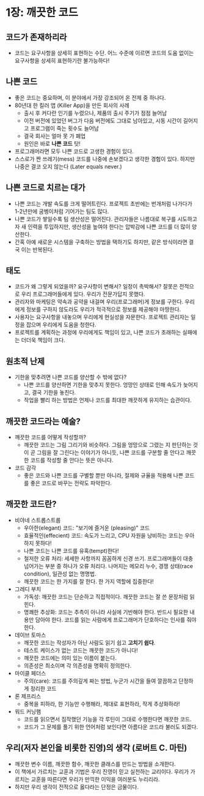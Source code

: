 # 1장: 깨끗한 코드
## 코드가 존재하리라
* 코드는 요구사항을 상세히 표현하는 수단. 어느 수준에 이르면 코드의 도움 없이는 요구사항을 상세히 표현하기란 불가능하다!
## 나쁜 코드
* 좋은 코드는 중요하며, 이 분야에서 가장 강조되어 온 전제 중 하나다.
* 80년대 한 킬러 앱 (Killer App)을 만든 회사의 사례
  * 출시 후 커다란 인기를 누렸으나, 제품의 출시 주기가 점점 늘어남
  * 이전 버전에 있었던 버그가 다음 버전에도 그대로 남아있고, 시동 시간이 길어지고 프로그램이 죽는 횟수도 늘어남
  * 결국 회사는 얼마 못 가 폐업
  * 원인은 바로 **나쁜 코드** 탓!
* 프로그래머라면 모두 나쁜 코드로 고생한 경험이 있다.
* 스스로가 짠 쓰레기(mess) 코드를 나중에 손보겠다고 생각한 경험이 있다. 하지만 나중은 결코 오지 않는다 (Later equals never.)
## 나쁜 코드로 치르는 대가
* 나쁜 코드는 개발 속도를 크게 떨어트린다. 프로젝트 초반에는 번개처럼 나가다가 1-2년만에 굼벵이처럼 기어가는 팀도 많다.
* 나쁜 코드가 쌓일수록 팀 생산성은 떨어진다. 관리자들은 나름대로 복구를 시도하고자 새 인력을 투입하지만, 생산성을 높여야 한다는 압박감에 나쁜 코드를 더 많이 양산한다.
* 간혹 아예 새로운 시스템을 구축하는 방법을 택하기도 하지만, 같은 방식이라면 결국 이는 반복된다.
## 태도
* 코드가 왜 그렇게 되었을까? 요구사항이 변해서? 일정이 촉박해서? 잘못은 전적으로 우리 프로그래머들에게 있다. 우리가 전문가답지 못했다.
* 관리자와 마케팅은 약속과 공약을 내걸며 우리(프로그래머)게 정보를 구한다. 우리에게 정보를 구하지 않도라도 우리가 적극적으로 정보를 제공해야 마땅한다.
* 사용자는 요구사항을 내놓으며 우리에게 현실성을 자문한다. 프로젝트 관리자는 일정을 잡으며 우리에게 도움을 청한다.
* 프로젝트를 계획하는 과정에 우리에게도 책임이 있고, 나쁜 코드가 초래하는 실패에는 더더욱 책임이 크다.
## 원초적 난제
* 기한을 맞추려면 나쁜 코드를 양산할 수 밖에 없다?
  * 나쁜 코드를 양산하면 기한을 맞추지 못한다. 엉망인 상태로 인해 속도가 늦어지고, 결국 기한을 놓친다.
  * 작업을 빨리 하는 방법은 언제나 코드를 최대한 깨끗하게 유지하는 습관이다.
## 깨끗한 코드라는 예술?
* 깨끗한 코드를 어떻게 작성할까?
  * 깨끗한 코드는 그림 그리기와 비슷하다. 그림을 엉망으로 그렸는 지 판단하는 것이 곧 그림을 잘 그린다는 이야기가 아니듯, 나쁜 코드를 구분할 줄 안다고 깨끗한 코드를 작성할 줄 안다는 뜻은 아니다.
* 코드 감각
  * 좋은 코드와 나쁜 코드를 구별할 뿐만 아니라, 절제와 규율을 적용해 나쁜 코드를 좋은 코드로 바꾸는 전략도 파악한다.
## 깨끗한 코드란?
* 비야네 스트롭스트룹
  * 우아한(elegant) 코드: "보기에 즐거운 (pleasing)" 코드
  * 효율적인(effecient) 코드: 속도가 느리고, CPU 자원을 낭비하는 코드는 우아하지 못하다!
  * 나쁜 코드는 나쁜 코드를 유혹(tempt)한다!
  * 철저한 오류 처리: 세세한 사항까지 꼼꼼하게 신경 쓰기. 프로그래머들이 대충 넘어가는 부분 중 하나가 오류 처리다. 나머지는 메모리 누수, 경쟁 상태(race condition), 일관성 없는 명명법.
  * 깨끗한 코드는 한 가지를 잘 한다. 한 가지 역할에 집중한다!
* 그레디 부치
  * 가독성: 깨끗한 코드는 단순하고 직접적이다. 깨끗한 코드는 잘 쓴 문장처럼 읽힌다.
  * 명쾌한 추상화: 코드는 추측이 아니라 사실에 기반해야 한다. 반드시 필요한 내용만 담아야 한다. 코드를 읽는 사람에게 프로그래머가 단호하다는 인사를 줘야 한다.
* 데이브 토마스
  * 깨끗한 코드는 작성자가 아닌 사람도 읽기 쉽고 **고치기 쉽다**.
  * 테스트 케이스가 없는 코드는 깨끗한 코드가 아니다!
  * 깨끗한 코드에는 의미 있는 이름이 붙는다.
  * 의존성은 최소이며 각 의존성을 명확히 정의한다.
* 마이클 페더스
  * 주의(care): 코드를 주의깊게 짜는 방법, 누군가 시간을 들여 깔끔하고 단정하게 정리한 코드
* 론 제프리스
  * 중복을 피하라, 한 기능만 수행해라, 제대로 표현하라, 작게 추상화하라!
* 워드 커닝햄
  * 코드를 읽으면서 짐작했던 기능을 각 루틴이 그대로 수행한다면 깨끗한 코드. 
  * 코드가 그 문제를 풀기 위한 언어처럼 보인다면 아름다운 코드라 불러도 되겠다.
## 우리(저자 본인을 비롯한 진영)의 생각 (로버트 C. 마틴)
* 깨끗한 변수 이름, 깨끗한 함수, 깨끗한 클래스를 만드는 방법을 소개한다.
* 이 책에서 가르치는 교훈과 기법은 우리 진영이 믿고 실천하는 교리이다. 우리가 가르치는 교훈을 따른다면 우리가 만끽한 이익을 여러분도 누리리라.
* 하지만 우리 생각이 전적으로 옳다라는 단정은 금물이다.